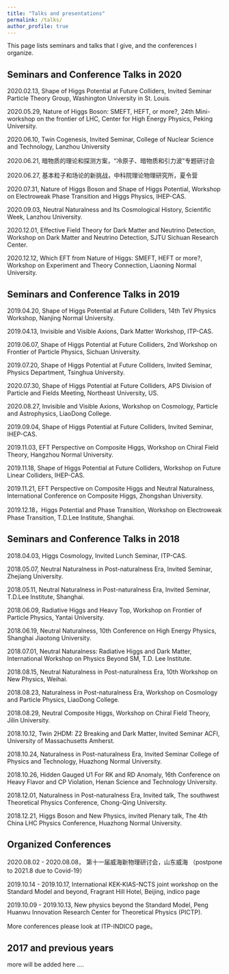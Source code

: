 ```yaml
---
title: "Talks and presentations"
permalink: /talks/
author_profile: true
---
```


This page lists seminars and talks that I give, and the conferences I organize. 


## Seminars and Conference Talks in 2020

2020.02.13, Shape of Higgs Potential at Future Colliders, Invited Seminar Particle Theory Group, Washington University in St. Louis.

2020.05.29, Nature of Higgs Boson: SMEFT, HEFT, or more?, 24th Mini-workshop on the frontier of LHC, Center for High Energy Physics, Peking University.

2020.06.10, Twin Cogenesis, Invited Seminar, College of Nuclear Science and Technology, Lanzhou University

2020.06.21, 暗物质的理论和探测方案，“冷原子、暗物质和引力波”专题研讨会

2020.06.27, 基本粒子和场论的新挑战，中科院理论物理研究所，夏令营

2020.07.31, Nature of Higgs Boson and Shape of Higgs Potential, Workshop on Electroweak Phase Transition and Higgs Physics, IHEP-CAS.

2020.09.03, Neutral Naturalness and Its Cosmological History, Scientific Week, Lanzhou University.

2020.12.01, Effective Field Theory for Dark Matter and Neutrino Detection, Workshop on Dark Matter and Neutrino Detection, SJTU Sichuan Research Center.

2020.12.12, Which EFT from Nature of Higgs: SMEFT, HEFT or more?, Workshop on Experiment and Theory Connection, Liaoning Normal University.

## Seminars and Conference Talks in 2019

2019.04.20, Shape of Higgs Potential at Future Colliders, 14th TeV Physics Workshop, Nanjing Normal University.

2019.04.13, Invisible and Visible Axions, Dark Matter Workshop, ITP-CAS.

2019.06.07, Shape of Higgs Potential at Future Colliders, 2nd Workshop on Frontier of Particle Physics, Sichuan University.

2019.07.20, Shape of Higgs Potential at Future Colliders, Invited Seminar, Physics Department, Tsinghua University.

2020.07.30, Shape of Higgs Potential at Future Colliders, APS Division of Particle and Fields Meeting, Northeast University, US.

2020.08.27, Invisible and Visible Axions, Workshop on Cosmology, Particle and Astrophysics, LiaoDong College.

2019.09.04, Shape of Higgs Potential at Future Colliders, Invited Seminar, IHEP-CAS.

2019.11.03, EFT Perspective on Composite Higgs, Workshop on Chiral Field Theory, Hangzhou Normal University.

2019.11.18, Shape of Higgs Potential at Future Colliders, Workshop on Future Linear Colliders, IHEP-CAS.

2019.11.21, EFT Perspective on Composite Higgs and Neutral Naturalness, International Conference on Composite Higgs, Zhongshan University.

2019.12.18，Higgs Potential and Phase Transition, Workshop on Electroweak Phase Transition, T.D.Lee Institute, Shanghai.

## Seminars and Conference Talks in 2018

2018.04.03, Higgs Cosmology, Invited Lunch Seminar, ITP-CAS.

2018.05.07, Neutral Naturalness in Post-naturalness Era, Invited Seminar, Zhejiang University.

2018.05.11, Neutral Naturalness in Post-naturalness Era, Invited Seminar, T.D.Lee Institute, Shanghai.

2018.06.09, Radiative Higgs and Heavy Top, Workshop on Frontier of Particle Physics, Yantai University.

2018.06.19, Neutral Naturalness, 10th Conference on High Energy Physics, Shanghai Jiaotong University.

2018.07.01, Neutral Naturalness: Radiative Higgs and Dark Matter, International Workshop on Physics Beyond SM, T.D. Lee Institute.

2018.08.15, Neutral Naturalness in Post-naturalness Era, 10th Workshop on New Physics, Weihai.

2018.08.23, Naturalness in Post-naturalness Era, Workshop on Cosmology and Particle Physics, LiaoDong College.

2018.08.29, Neutral Composite Higgs, Workshop on Chiral Field Theory, Jilin University.

2018.10.12, Twin 2HDM: Z2 Breaking and Dark Matter, Invited Seminar ACFI, University of Massachusetts Amherst.

2018.10.24, Naturalness in Post-naturalness Era, Invited Seminar College of Physics and Technology, Huazhong Normal University.

2018.10.26, Hidden Gauged U1 For RK and RD Anomaly, 16th Conference on Heavy Flavor and CP Violation, Henan Science and Technology University.

2018.12.01, Naturalness in Post-naturalness Era, Invited talk, The southwest Theoretical Physics Conference, Chong-Qing University.

2018.12.21, Higgs Boson and New Physics, invited Plenary talk, The 4th China LHC Physics Conference, Huazhong Normal University.

## Organized Conferences

2020.08.02 - 2020.08.08， 第十一届威海新物理研讨会，山东威海 （postpone to 2021.8 due to Covid-19）

2019.10.14 - 2019.10.17, International KEK-KIAS-NCTS joint workshop on the Standard Model and beyond, Fragrant Hill Hotel, Beijing, indico page

2019.10.09 - 2019.10.13, New physics beyond the Standard Model, Peng Huanwu Innovation Research Center for Theoretical Physics (PICTP).

More conferences please look at ITP-INDICO page。

## 2017 and previous years

more will be added here ....


